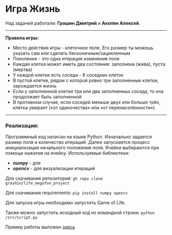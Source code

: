 
# Игра Жизнь
Над задачей работали: **Грашин Дмитрий** и **Акопян Алексей**.

---

**Правила игры:**

* Место действия игры - клеточное поле. Его размер ты можешь указать сам или
сделать бесконечным/зацикленным
* Поколение - это одна итерация изменения поля
* Каждая клетка может иметь два состояния: заполнена (жива), пуста (мертва)
* У каждой клетки есть соседи - 8 соседних клеток
* В пустой клетке, рядом с которой ровно три заполненные клетки,
зарождается жизнь
* Если у заполненной клетки три или два заполненных соседа, то она
продолжает быть заполненной
* В противном случае, если соседей меньше двух или больше трёх, клетка
умирает («от одиночества» или «от перенаселённости»).

---
### Реализация:
Программный код написан на языке Python. Изначально задается размер поля и количество итераций. Далее запускается процесс инициализации начального положения поля. Ячейки выбираются при помощи нажатия на ячейку. 
Используемые библиотеки:
* ***numpy*** - для
* ***opencv*** - для визуализации итераций

Для скачивания репозитория:
`gh repo clone grashin/life_megafon_project`

Для скачивания requirements:
`pip install numpy opencv`

Для запуска игры необходимо запустить Game of Life.

Также можно запустить исходный код из командной строки:
`python /src/script.py`


Пример работы выложен [здесь](https://youtu.be/6K6VLoO24bo "youtube.com")


